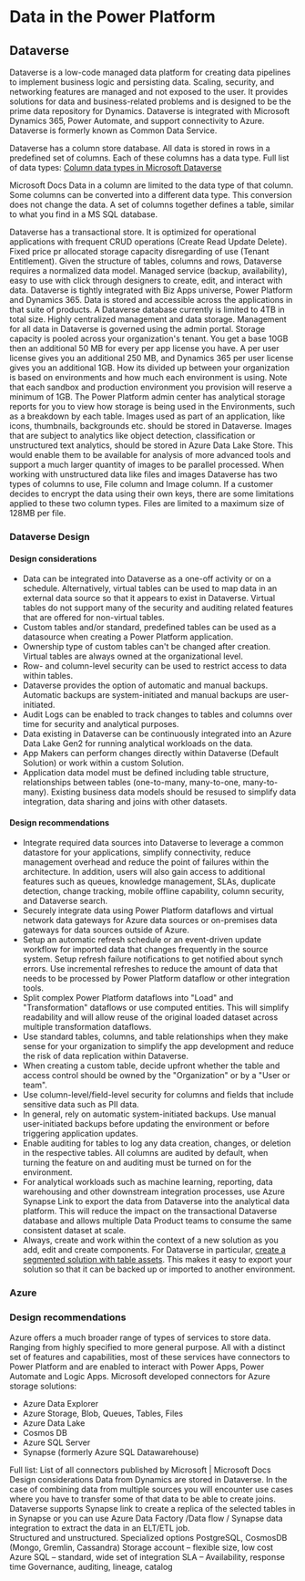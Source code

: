 # Data in the Power Platform

## Dataverse

Dataverse is a low-code managed data platform for creating data pipelines to implement business logic and persisting data. Scaling, security, and networking features are managed and not exposed to the user. It provides solutions for data and business-related problems and is designed to be the prime data repository for Dynamics. Dataverse is integrated with Microsoft Dynamics 365, Power Automate, and support connectivity to Azure. Dataverse is formerly known as Common Data Service.

Dataverse has a column store database. All data is stored in rows in a predefined set of columns.
Each of these columns has a data type. Full list of data types:
[Column data types in Microsoft Dataverse](https://docs.microsoft.com/en-us/powerapps/maker/data-platform/types-of-fields)

Microsoft Docs Data in a column are limited to the data type of that column. Some columns can be converted into a different data type. This conversion does not change the data. A set of columns together defines a table, similar to what you find in a MS SQL database.

Dataverse has a transactional store. It is optimized for operational applications with frequent CRUD operations (Create Read Update Delete).
Fixed price pr allocated storage capacity disregarding of use (Tenant Entitlement).
Given the structure of tables, columns and rows, Dataverse requires a normalized data model. Managed service (backup, availability), easy to use with click through designers to create, edit, and interact with data.
Dataverse is tightly integrated with Biz Apps universe, Power Platform and Dynamics 365. Data is stored and accessible across the applications in that suite of products.
A Dataverse database currently is limited to 4TB in total size.
Highly centralized management and data storage. Management for all data in Dataverse is governed using the admin portal.
Storage capacity is pooled across your organization's tenant. You get a base 10GB then an additional 50 MB for every per app license you have. A per user license gives you an additional 250 MB, and Dynamics 365 per user license gives you an additional 1GB.
How its divided up between your organization is based on environments and how much each environment is using. Note that each sandbox and production environment you provision will reserve a minimum of 1GB. The Power Platform admin center has analytical storage reports for you to view how storage is being used in the Environments, such as a breakdown by each table.
Images used as part of an application, like icons, thumbnails, backgrounds etc. should be stored in Dataverse. Images that are subject to analytics like object detection, classification or unstructured text analytics, should be stored in Azure Data Lake Store. This would enable them to be available for analysis of more advanced tools and support a much larger quantity of images to be parallel processed.
When working with unstructured data like files and images Dataverse has two types of columns to use, File column and Image column. If a customer decides to encrypt the data using their own keys, there are some limitations applied to these two column types. Files are limited to a maximum size of 128MB per file.  

### Dataverse Design

#### Design considerations

* Data can be integrated into Dataverse as a one-off activity or on a schedule. Alternatively, virtual tables can be used to map data in an external data source so that it appears to exist in Dataverse. Virtual tables do not support many of the security and auditing related features that are offered for non-virtual tables.
* Custom tables and/or standard, predefined tables can be used as a datasource when creating a Power Platform application.
* Ownership type of custom tables can't be changed after creation. Virtual tables are always owned at the organizational level.
* Row- and column-level security can be used to restrict access to data within tables.
* Dataverse provides the option of automatic and manual backups. Automatic backups are system-initiated and manual backups are user-initiated.
* Audit Logs can be enabled to track changes to tables and columns over time for security and analytical purposes.
* Data existing in Dataverse can be continuously integrated into an Azure Data Lake Gen2 for running analytical workloads on the data.
* App Makers can perform changes directly within Dataverse (Default Solution) or work within a custom Solution.
* Application data model must be defined including table structure, relationships between tables (one-to-many, many-to-one, many-to-many). Existing business data models should be resused to simplify data integration, data sharing and joins with other datasets.
  
#### Design recommendations

* Integrate required data sources into Dataverse to leverage a common datastore for your applications, simplify connectivity, reduce management overhead and reduce the point of failures within the architecture. In addition, users will also gain access to additional features such as queues, knowledge management, SLAs, duplicate detection, change tracking, mobile offline capability, column security, and Dataverse search.
* Securely integrate data using Power Platform dataflows and virtual network data gateways for Azure data sources or on-premises data gateways for data sources outside of Azure.
* Setup an automatic refresh schedule or an event-driven update workflow for imported data that changes frequently in the source system. Setup refresh failure notifications to get notified about synch errors. Use incremental refreshes to reduce the amount of data that needs to be processed by Power Platform dataflow or other integration tools.
* Split complex Power Platform dataflows into "Load" and "Transformation" dataflows or use computed entities. This will simplify readability and will allow reuse of the original loaded dataset across multiple transformation dataflows.
* Use standard tables, columns, and table relationships when they make sense for your organization to simplify the app development and reduce the risk of data replication within Dataverse.
* When creating a custom table, decide upfront whether the table and access control should be owned by the "Organization" or by a "User or team".
* Use column-level/field-level security for columns and fields that include sensitive data such as PII data.
* In general, rely on automatic system-initiated backups. Use manual user-initiated backups before updating the environment or before triggering application updates.
* Enable auditing for tables to log any data creation, changes, or deletion in the respective tables. All columns are audited by default, when turning the feature on and auditing must be turned on for the environment.
* For analytical workloads such as machine learning, reporting, data warehousing and other downstream integration processes, use Azure Synapse Link to export the data from Dataverse into the analytical data platform. This will reduce the impact on the transactional Dataverse database and allows multiple Data Product teams to consume the same consistent dataset at scale.
* Always, create and work within the context of a new solution as you add, edit and create components. For Dataverse in particular, [create a segmented solution with table assets](https://docs.microsoft.com/powerapps/maker/data-platform/create-solution#create-a-segmented-solution-with-table-assets). This makes it easy to export your solution so that it can be backed up or imported to another environment.
  
### Azure

### Design recommendations 

Azure offers a much broader range of types of services to store data. Ranging from highly specified to more general purpose. All with a distinct set of features and capabilities, most of these services have connectors to Power Platform and are enabled to interact with Power Apps, Power Automate and Logic Apps.
Microsoft developed connectors for Azure storage solutions:

* Azure Data Explorer
* Azure Storage, Blob, Queues, Tables, Files
* Azure Data Lake
* Cosmos DB
* Azure SQL Server
* Synapse (formerly Azure SQL Datawarehouse)

Full list: List of all connectors published by Microsoft | Microsoft Docs
Design considerations
Data from Dynamics are stored in Dataverse. In the case of combining data from multiple sources you will encounter use cases where you have to transfer some of that data to be able to create joins. Dataverse supports Synapse link to create a replica of the selected tables in in Synapse or you can use Azure Data Factory /Data flow / Synapse data integration to extract the data in an ELT/ETL job.  
Structured and unstructured.
Specialized options PostgreSQL, CosmosDB (Mongo,  Gremlin, Cassandra)
Storage account – flexible size, low cost
Azure SQL – standard, wide set of integration
SLA – Availability, response time 
Governance, auditing, lineage, catalog 
